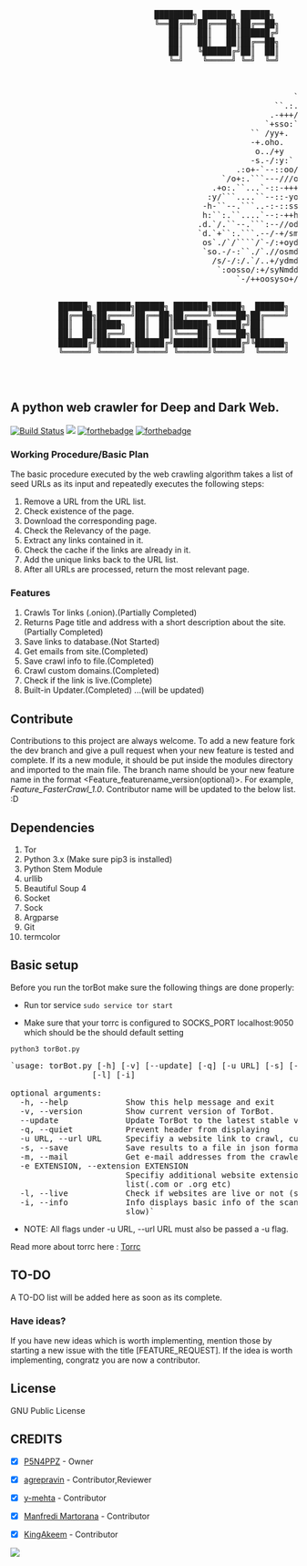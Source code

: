  <pre>
    

                              ████████╗ ██████╗ ██████╗     ██████╗  ██████╗ ████████╗ 
                              ╚══██╔══╝██╔═══██╗██╔══██╗    ██╔══██╗██╔═████╗╚══██╔══╝ 
                                 ██║   ██║   ██║██████╔╝    ██████╔╝██║██╔██║   ██║ 
                                 ██║   ██║   ██║██╔══██╗    ██╔══██╗████╔╝██║   ██║
                                 ██║   ╚██████╔╝██║  ██║    ██████╔╝╚██████╔╝   ██║ 
                                 ╚═╝    ╚═════╝ ╚═╝  ╚═╝    ╚═════╝  ╚═════╝    ╚═╝ 
                                                            
                            
                                                                              
                                                           `.` `     
                                                       ``.:.--.`     
                                                      .-+++/-`       
                                                     `+sso:`         
                                                  `` /yy+.           
                                                  -+.oho.            
                                                   o../+y            
                                                  -s.-/:y:`          
                                               .:o+-`--::oo/-`       
                                            `/o+:.```---///oss+-     
                                          .+o:.``...`-::-+++++sys-   
                                         :y/```....``--::-yooooosh+  
                                        -h-``--.```..-:-::ssssssssd+ 
                                        h:``:.``....`--:-++hsssyyyym.
                                       .d.`/.``--.```:--//odyyyyyyym/
                                       `d.`+``:.```.--/-+/smyyhhhhhm:
                                        os`./`/````/`-/:+oydhhhhhhdh`
                                        `so.-/-:``./`.//osmddddddmd. 
                                          /s/-/:/.`/..+/ydmdddddmo`
                                           `:oosso/:+/syNmddmdy/. 
                                               `-/++oosyso+/.` 
                            
                            
          ██████╗ ███████╗██████╗ ███████╗██████╗  ██████╗    ██╗███╗   ██╗███████╗██╗██████╗ ███████╗
          ██╔══██╗██╔════╝██╔══██╗██╔════╝╚════██╗██╔════╝    ██║████╗  ██║██╔════╝██║██╔══██╗██╔════╝
          ██║  ██║█████╗  ██║  ██║███████╗ █████╔╝██║         ██║██╔██╗ ██║███████╗██║██║  ██║█████╗ 
          ██║  ██║██╔══╝  ██║  ██║╚════██║ ╚═══██╗██║         ██║██║╚██╗██║╚════██║██║██║  ██║██╔══╝ 
          ██████╔╝███████╗██████╔╝███████║██████╔╝╚██████╗    ██║██║ ╚████║███████║██║██████╔╝███████╗
          ╚═════╝ ╚══════╝╚═════╝ ╚══════╝╚═════╝  ╚═════╝    ╚═╝╚═╝  ╚═══╝╚══════╝╚═╝╚═════╝ ╚══════╝
                                                                                            


</pre>

## A python web crawler for Deep and Dark Web.
[![Build Status](https://travis-ci.org/DedSecInside/TorBoT.svg?branch=master)](https://travis-ci.org/DedSecInside/TorBoT)
[![](https://img.shields.io/badge/Donate-Bitcoin-blue.svg?style=flat-square)](https://blockchain.info/address/14st7SzDbQZuu8fpQ74x477WoRJ7gpHFaj)
[![forthebadge](http://forthebadge.com/images/badges/built-with-love.svg)](http://forthebadge.com)
[![forthebadge](http://forthebadge.com/images/badges/made-with-python.svg)](http://forthebadge.com)


### Working Procedure/Basic Plan
The basic procedure executed by the web crawling algorithm takes a list of seed URLs as its input and repeatedly executes
the following steps:

1. Remove a URL from the URL list.
2. Check existence of the page.
3. Download the corresponding page.
4. Check the Relevancy of the page.
5. Extract any links contained in it.
6. Check the cache if the links are already in it.
7. Add the unique links back to the URL list.
8. After all URLs are processed, return the most relevant page.

### Features
1. Crawls Tor links (.onion).(Partially Completed)
2. Returns Page title and address with a short description about the site.(Partially Completed)
3. Save links to database.(Not Started)
4. Get emails from site.(Completed)
5. Save crawl info to file.(Completed)
6. Crawl custom domains.(Completed)
7. Check if the link is live.(Complete)
4. Built-in Updater.(Completed)
...(will be updated)

## Contribute
Contributions to this project are always welcome. 
To add a new feature fork the dev branch and give a pull request when your new feature is tested and complete.
If its a new module, it should be put inside the modules directory and imported to the main file.
The branch name should be your new feature name in the format <Feature_featurename_version(optional)>. For example, <i>Feature_FasterCrawl_1.0</i>.
Contributor name will be updated to the below list. :D

## Dependencies 
1. Tor 
2. Python 3.x (Make sure pip3 is installed)
3. Python Stem Module
4. urllib
5. Beautiful Soup 4
6. Socket
7. Sock
8. Argparse
9. Git
10. termcolor


## Basic setup
Before you run the torBot make sure the following things are done properly:

* Run tor service
`sudo service tor start`

* Make sure that your torrc is configured to SOCKS_PORT localhost:9050 which should be the 
  should default setting

`python3 torBot.py`
<pre>
`usage: torBot.py [-h] [-v] [--update] [-q] [-u URL] [-s] [-m] [-e EXTENSION]
                 [-l] [-i]

optional arguments:
  -h, --help            Show this help message and exit
  -v, --version         Show current version of TorBot.
  --update              Update TorBot to the latest stable version
  -q, --quiet           Prevent header from displaying
  -u URL, --url URL     Specifiy a website link to crawl, currently returns links on that page
  -s, --save            Save results to a file in json format
  -m, --mail            Get e-mail addresses from the crawled sites
  -e EXTENSION, --extension EXTENSION
                        Specifiy additional website extensions to the
                        list(.com or .org etc)
  -l, --live            Check if websites are live or not (slow)
  -i, --info            Info displays basic info of the scanned site (very
                        slow)` </pre>

* NOTE: All flags under -u URL, --url URL must also be passed a -u flag.

Read more about torrc here : [Torrc](https://github.com/DedSecInside/TorBoT/blob/master/Tor.md)

## TO-DO
A TO-DO list will be added here as soon as its complete.

### Have ideas?
If you have new ideas which is worth implementing, mention those by starting a new issue with the title [FEATURE_REQUEST].
If the idea is worth implementing, congratz you are now a contributor.

## License
GNU Public License

## CREDITS

- [X] [P5N4PPZ](https://github.com/PSNAppz) - Owner
- [X] [agrepravin](https://github.com/agrepravin) - Contributor,Reviewer
- [X] [y-mehta](https://github.com/y-mehta) - Contributor
- [X] [Manfredi Martorana](https://github.com/Agostinelli) - Contributor
- [X] [KingAkeem](https://github.com/KingAkeem) - Contributor


![](https://upload.wikimedia.org/wikipedia/commons/thumb/4/42/Opensource.svg/200px-Opensource.svg.png)

